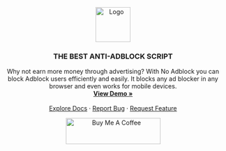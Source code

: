 <div align="center">
  <a href="https://github.m-y-v.com/no-adblock">
    <img src="https://github.m-y-v.com/no-adblock/img/logos/logo.png" alt="Logo" height="80">
  </a>

  <h3 align="center">THE BEST ANTI-ADBLOCK SCRIPT</h3>

  <p align="center">
    Why not earn more money through advertising? With No Adblock you can block Adblock users efficiently and easily. It blocks any ad blocker in any browser and even works for mobile devices.
    <br />
    <a href="https://github.m-y-v.com/no-adblock/"><strong>View Demo »</strong></a>
    <br />
    <br />
    <a href="https://github.m-y-v.com/no-adblock/documentation.php">Explore Docs</a>
    ·
    <a href="https://github.com/My-V/no-adblock/issues">Report Bug</a>
    ·
    <a href="https://github.com/My-V/no-adblock/issues">Request Feature</a>
  </p>

  <a href="https://www.buymeacoffee.com/My.V" target="_blank"><img src="https://cdn.buymeacoffee.com/buttons/v2/default-yellow.png" alt="Buy Me A Coffee" style="height: 60px !important;width: 217px !important;" ></a>

</div>
